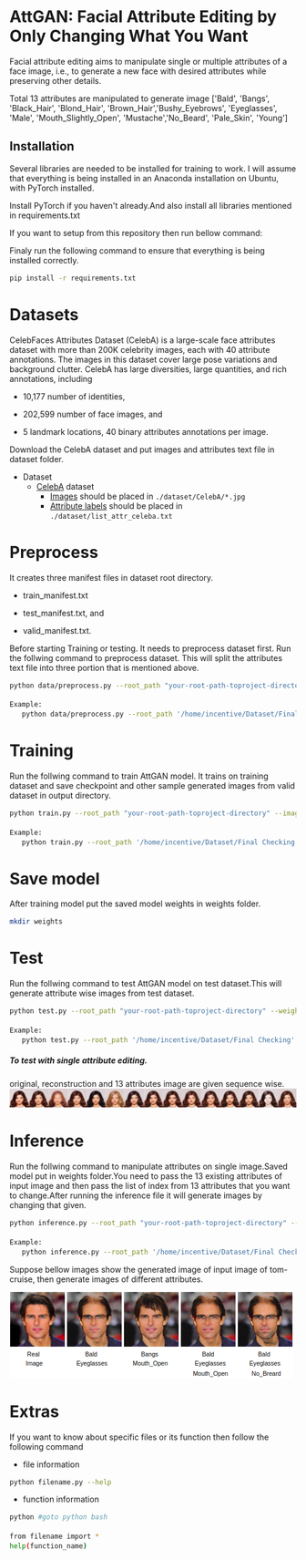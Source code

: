 # AttGAN: Facial Attribute Editing by Only Changing What You Want

Facial attribute editing aims to manipulate single or multiple attributes of a face image, i.e., to generate a new face with desired attributes while preserving other details.

Total 13 attributes are manipulated to generate image
['Bald', 'Bangs', 'Black_Hair', 'Blond_Hair', 'Brown_Hair','Bushy_Eyebrows', 'Eyeglasses', 'Male', 'Mouth_Slightly_Open', 'Mustache','No_Beard', 'Pale_Skin', 'Young']

## Installation

Several libraries are needed to be installed for training to work. I will assume that everything is being installed in an Anaconda installation on Ubuntu, with PyTorch installed.

Install PyTorch if you haven't already.And also install all libraries mentioned in requirements.txt

If you want to setup from this repository then run bellow command:

Finaly run the following command to ensure that everything is being installed correctly.
```bash
pip install -r requirements.txt
```

# Datasets

CelebFaces Attributes Dataset (CelebA) is a large-scale face attributes dataset with more than 200K celebrity images, each with 40 attribute annotations. The images in this dataset cover large pose variations and background clutter. CelebA has large diversities, large quantities, and rich annotations, including

   * 10,177 number of identities,

   * 202,599 number of face images, and

   * 5 landmark locations, 40 binary attributes annotations per image.


Download the CelebA dataset and put images and attributes text file in dataset folder.
* Dataset
  * [CelebA](http://mmlab.ie.cuhk.edu.hk/projects/CelebA.html) dataset
    * [Images](https://www.dropbox.com/sh/8oqt9vytwxb3s4r/AADSNUu0bseoCKuxuI5ZeTl1a/Img?dl=0&preview=img_align_celeba.zip) should be placed in `./dataset/CelebA/*.jpg`
    * [Attribute labels](https://www.dropbox.com/sh/8oqt9vytwxb3s4r/AAA8YmAHNNU6BEfWMPMfM6r9a/Anno?dl=0&preview=list_attr_celeba.txt) should be placed in `./dataset/list_attr_celeba.txt`

# Preprocess

It creates three manifest files  in dataset root directory. 

   * train_manifest.txt

   * test_manifest.txt, and

   * valid_manifest.txt.

Before starting Training or testing. It needs to preprocess dataset first. Run the follwing command to preprocess dataset.
This will split the attributes text file into three portion that is mentioned above. 

```bash
python data/preprocess.py --root_path "your-root-path-toproject-directory" --manifest_file_path 'your_path'

Example:
   python data/preprocess.py --root_path '/home/incentive/Dataset/Final Checking' --manifest_file_path 'data/list_attr_celeba.txt'

```



# Training

Run the follwing command to train AttGAN model. It trains on training dataset and save checkpoint and other sample generated images from valid dataset in output directory.

```bash
python train.py --root_path "your-root-path-toproject-directory" --image_container_path "your path" --train_manifest_file_path "your_path" --validation_manifest_file_path "your_path"

Example:
   python train.py --root_path '/home/incentive/Dataset/Final Checking' --image_container_path "data/CelebA" --train_manifest_file_path 'data/train_manifest.txt' --validation_manifest_file_path 'data/valid_manifest.txt'

```
# Save model

After training model put the saved model weights in weights folder.
```bash
mkdir weights
```
# Test

Run the follwing command to test AttGAN model on test dataset.This will generate attribute wise images from test dataset.

```bash
python test.py --root_path "your-root-path-toproject-directory" --weights_path "name of model weight"

Example: 
   python test.py --root_path '/home/incentive/Dataset/Final Checking' --weights_path 'src/weights/weights.149.pth'

```
##### To test with single attribute editing.
original, reconstruction and 13 attributes image are given sequence wise.
![sample](rnd/sample.jpg)

# Inference

Run the follwing command to manipulate attributes on single image.Saved model put in weights folder.You need to pass the 13 existing attributes of input image and then pass the list of index from 13 attributes that you want to change.After running the inference file it will generate images by changing that given.

```bash
python inference.py --root_path "your-root-path-toproject-directory" --image_folder_name "your-img-folder-name" --image_fname "your_imgfile-name" --weights_path "name of model" --input_img_attr "list of 13 attributes" --index "list of index of 13 attribute that you want to change"

Example: 
   python inference.py --root_path '/home/incentive/Dataset/Final Checking' --image_folder_name 'custom' --image_fname 'Akbar_jm.jpg' --weights_name 'src/weights/weights.149.pth' --input_img_attr 1 0 0 0 1 1 0 1 1 0 1 0 0 --index 3 10
```
Suppose bellow images show the generated image of input image of tom-cruise, then generate images of different attributes.

![tom-cruise](rnd/tom-cruise.png)


# Extras

If you want to know about specific files or its function then follow the following command

* file information
```bash
python filename.py --help
```

* function information
```bash
python #goto python bash

from filename import *
help(function_name)

```
